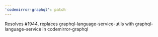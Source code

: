 ```yaml
---
'codemirror-graphql': patch
---
```


Resolves #1944, replaces graphql-language-service-utils with graphql-language-service in codemirror-graphql
